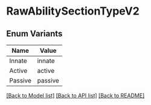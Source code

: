 # RawAbilitySectionTypeV2

## Enum Variants

| Name | Value |
|---- | -----|
| Innate | innate |
| Active | active |
| Passive | passive |


[[Back to Model list]](../README.md#documentation-for-models) [[Back to API list]](../README.md#documentation-for-api-endpoints) [[Back to README]](../README.md)


